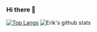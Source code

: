 ### Hi there 👋

<!--
**ErikMoxley/ErikMoxley** is a ✨ _special_ ✨ repository because its `README.md` (this file) appears on your GitHub profile.

Here are some ideas to get you started:

- 🔭 I’m currently working on ...
- 🌱 I’m currently learning ...
- 👯 I’m looking to collaborate on ...
- 🤔 I’m looking for help with ...
- 💬 Ask me about ...
- 📫 How to reach me: ...
- 😄 Pronouns: ...
- ⚡ Fun fact: ...
-->

[![Top Langs](https://github-readme-stats.vercel.app/api/top-langs/?username=ErikMoxley&layout=compact)](https://github.com/anuraghazra/github-readme-stats)
![Erik's github stats](https://github-readme-stats.vercel.app/api?username=ErikMoxley)
